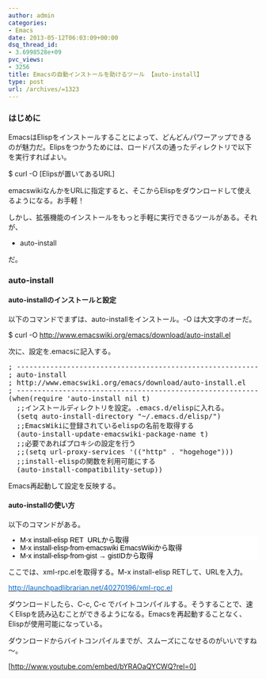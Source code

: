 ```yaml
---
author: admin
categories:
- Emacs
date: 2013-05-12T06:03:09+00:00
dsq_thread_id:
- 3.6998528e+09
pvc_views:
- 3256
title: Emacsの自動インストールを助けるツール 【auto-install】
type: post
url: /archives/=1323
---
```


### はじめに

EmacsはElispをインストールすることによって、どんどんパワーアップできるのが魅力だ。Elipsをつかうためには、ロードパスの通ったディレクトリで以下を実行すればよい。

$ curl -O [Elipsが置いてあるURL]

emacswikiなんかをURLに指定すると、そこからElispをダウンロードして使えるようになる。お手軽！

しかし、拡張機能のインストールをもっと手軽に実行できるツールがある。それが、

  * auto-install 

だ。

### auto-install

#### auto-installのインストールと設定

以下のコマンドでまずは、auto-installをインストール。-O は大文字のオーだ。

$ curl -O <http://www.emacswiki.org/emacs/download/auto-install.el>

次に、設定を.emacsに記入する。

<div style="padding-bottom: 0px; margin: 0px; padding-left: 0px; padding-right: 0px; display: inline; float: none; padding-top: 0px" id="scid:812469c5-0cb0-4c63-8c15-c81123a09de7:ba2fe9fa-944f-4816-9834-e4b303d1e35b" class="wlWriterEditableSmartContent">
  <pre name="code" class="c">; ------------------------------------------------------------------------
; auto-install
; http://www.emacswiki.org/emacs/download/auto-install.el
; ------------------------------------------------------------------------
(when(require 'auto-install nil t)
  ;;インストールディレクトリを設定。.emacs.d/elispに入れる。
  (setq auto-install-directory "~/.emacs.d/elisp/")
  ;;EmacsWikiに登録されているelispの名前を取得する
  (auto-install-update-emacswiki-package-name t)
  ;;必要であればプロキシの設定を行う
  ;;(setq url-proxy-services '(("http" . "hogehoge")))
  ;;install-elispの関数を利用可能にする
  (auto-install-compatibility-setup))
</pre>
</div>

Emacs再起動して設定を反映する。

#### auto-installの使い方

以下のコマンドがある。

<ul style="box-sizing: border-box; text-align: left; text-transform: none; background-color: rgb(255,255,255); text-indent: 0px; letter-spacing: 0px; font: 14px/16px verdana, osaka, sans-serif; white-space: normal; color: rgb(0,0,0); word-spacing: 0px; -webkit-text-size-adjust: auto; -webkit-text-stroke-width: 0px">
  <li style="box-sizing: border-box">
    M-x install-elisp RET&#160; URLから取得
  </li>
  <li style="box-sizing: border-box">
    M-x install-elisp-from-emacswiki EmacsWikiから取得
  </li>
  <li style="box-sizing: border-box">
    M-x install-elisp-from-gist → gistIDから取得
  </li>
</ul>

ここでは、xml-rpc.elを取得する。M-x install-elisp RETして、URLを入力。

[<font color="#0066cc">http://launchpadlibrarian.net/40270196/xml-rpc.el</font>][1]

ダウンロードしたら、C-c, C-c でバイトコンパイルする。そうすることで、速くElispを読み込むことができるようになる。Emacsを再起動することなく、Elispが使用可能になっている。

ダウンロードからバイトコンパイルまでが、スムーズにこなせるのがいいですね～。

[http://www.youtube.com/embed/bYRAOaQYCWQ?rel=0]

 [1]: http://launchpadlibrarian.net/40270196/xml-rpc.el